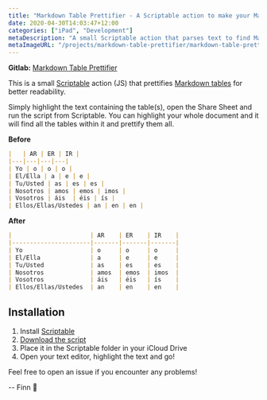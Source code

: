 ```yaml
---
title: "Markdown Table Prettifier - A Scriptable action to make your Markdown tables more readable."
date: 2020-04-30T14:03:47+12:00
categories: ["iPad", "Development"]
metaDescription: "A small Scriptable action that parses text to find Markdown tables and pad the cells to make them more readable."
metaImageURL: "/projects/markdown-table-prettifier/markdown-table-prettifier-og-image.png"
---
```


__Gitlab:__ [Markdown Table Prettifier](https://gitlab.com/Finnito/scriptable-markdown-table-prettifier)

This is a small [Scriptable](https://apps.apple.com/us/app/scriptable/id1405459188) action (JS) that prettifies [Markdown tables](https://daringfireball.net/projects/markdown/syntax) for better readability.

Simply highlight the text containing the table(s), open the Share Sheet and run the script from Scriptable. You can highlight your whole document and it will find all the tables within it and prettify them all.

__Before__

```markdown
|   | AR | ER | IR |
|---|---|---|---|
| Yo | o | o | o |
| El/Ella | a | e | e |
| Tu/Usted | as | es | es |
| Nosotros | amos | emos | imos |
| Vosotros | áis  | éis | ís |
| Ellos/Ellas/Ustedes | an | en | en |
```

__After__ 

```markdown
|                      | AR    | ER    | IR    |
|----------------------|-------|-------|-------|
| Yo                   | o     | o     | o     |
| El/Ella              | a     | e     | e     |
| Tu/Usted             | as    | es    | es    |
| Nosotros             | amos  | emos  | imos  |
| Vosotros             | áis   | éis   | ís    |
| Ellos/Ellas/Ustedes  | an    | en    | en    |
```

## Installation

1. Install [Scriptable](https://apps.apple.com/us/app/scriptable/id1405459188)
2. [Download the script](https://gitlab.com/Finnito/scriptable-markdown-table-prettifier/-/raw/master/Markdown%20Table%20Prettifier.scriptable?inline=false)
3. Place it in the Scriptable folder in your iCloud Drive
4. Open your text editor, highlight the text and go!

Feel free to open an issue if you encounter any problems!

-- Finn 👋
